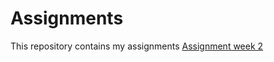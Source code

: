 # Assignments
This repository contains my assignments
[Assignment week 2](https://github.com/ThimoLevels/assignments/blob/master/Assignment_week_2.ipynb)

